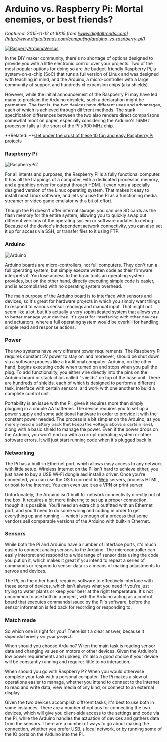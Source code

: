 # Arduino vs. Raspberry Pi: Mortal enemies, or best friends?

_Captured: 2015-11-12 at 10:15 from [www.digitaltrends.com](http://www.digitaltrends.com/computing/arduino-vs-raspberry-pi/)_

[ ![RasperryArduinoVersus](http://icdn8.digitaltrends.com/image/rasperryarduinoversus-640x0.jpg) ](http://s3.amazonaws.com/digitaltrends-uploads-prod/2015/02/RasperryArduinoVersus.jpg)

In the DIY maker community, there's no shortage of options designed to provide you with a little electronic control over your projects. Two of the most popular options for doing so are the budget-friendly Raspberry Pi, a system-on-a-chip (SoC) that runs a full version of Linux and was designed with teaching in mind, and the Arduino, a micro-controller with a large community of support and hundreds of expansion chips (aka shields).

However, while the initial announcement of the Raspberry Pi may have led many to proclaim the Arduino obsolete, such a declaration might be premature. The fact is, the two devices have different uses and advantages, each of which is achieved through different methods. The stark specification differences between the two also renders direct comparisons somewhat moot on paper, especially considering the Arduino's 16MHz processor falls a little short of the Pi's 900 MHz chip.

**Related: **[Get under the crust of these 10 fun and easy Raspberry Pi projects](http://www.digitaltrends.com/computing/raspberry-pi-projects/)

### Raspberry Pi

![RaspberryPi2](http://icdn4.digitaltrends.com/image/raspberrypi2-325x325.jpg)

For all intents and purposes, the Raspberry Pi is a fully functional computer. It has all the trappings of a computer, with a dedicated processor, memory, and a graphics driver for output through HDMI. It even runs a specially designed version of the Linux operating system. That makes it easy to install most Linux software, and lets you use the Pi as a functioning media streamer or video game emulator with a bit of effort.

Though the Pi doesn't offer internal storage, you can use SD cards as the flash memory for the entire system, allowing you to quickly swap out different versions of the operating system or software updates to debug. Because of the device's independent network connectivity, you can also set it up for access via SSH, or transfer files to it using FTP.

### Arduino

![Arduino](http://icdn5.digitaltrends.com/image/arduinouno-325x325.jpg)

Arduino boards are micro-controllers, not full computers. They don't run a full operating system, but simply execute written code as their firmware interprets it. You lose access to the basic tools an operating system provides, but on the other hand, directly executing simple code is easier, and is accomplished with no operating system overhead.

The main purpose of the Arduino board is to interface with sensors and devices, so it's great for hardware projects in which you simply want things to respond to various sensor readings and manual input. That might not seem like a lot, but it's actually a very sophisticated system that allows you to better manage your devices. It's great for interfacing with other devices and actuators, where a full operating system would be overkill for handling simple read and response actions.

### Power

The two systems have very different power requirements. The Raspberry Pi requires constant 5V power to stay on, and moreover, should be shut down via a software process like a traditional computer. Arduino, on the other hand, begins executing code when turned on and stops when you pull the plug. To add functionality, you either wire directly into the pins on the Arduino board or stack chips called "shields" on top of the base unit. There are hundreds of shields, each of which is designed to perform a different task, interface with certain sensors, and work with one another to build a complete control unit.

Portability is an issue with the Pi, given it requires more than simply plugging in a couple AA batteries. The device requires you to set up a power supply and some additional hardware in order to provide it with the constant power needed. The process is a bit simpler on the Arduino, as you merely need a battery pack that keeps the voltage above a certain level, along with a basic shield to manage the power. Even if the power drops on the Arduino, you won't end up with a corrupt operating system or other software errors. It will just start running code when it's plugged back in.

### Networking

The Pi has a built-in Ethernet port, which allows easy access to any network with little setup. Wireless Internet on the Pi isn't hard to achieve either, you just have to buy a USB Wi-Fi dongle and install a driver. Once you're connected, you can use the OS to connect to [Web](http://www.digitaltrends.com/web/) servers, process HTML, or post to the Internet. You can even use it as a VPN or print server.

Unfortunately, the Arduino isn't built for network connectivity directly out of the box. It requires a bit more tinkering to set up a proper connection, though it is possible. You'll need an extra chip outfitted with an Ethernet port, and you'll need to do some wiring and coding in order to get everything up and running -- which is enough of a process that some vendors sell comparable versions of the Arduino with built-in Ethernet.

### Sensors

While both the Pi and Arduino have a number of interface ports, it's much easier to connect analog sensors to the Arduino. The microcontroller can easily interpret and respond to a wide range of sensor data using the code you put on it, which makes it great if you intend to repeat a series of commands or respond to sensor data as a means of making adjustments to servos and devices.

The Pi, on the other hand, requires software to effectively interface with these sorts of devices, which isn't always what you need if you're just trying to water plants or keep your beer at the right temperature. It's not uncommon to use both in a project, with the Arduino acting as a control board that executes commands issued by the Pi's software, before the sensor information is fed back for recording or responding to.

### Match made

So which one is right for you? There isn't a clear answer, because it depends heavily on your project.

When should you choose Arduino? When the main task is reading sensor data and changing values on motors or other devices. Given the Arduino's low power requirements and upkeep, it's also a good choice if your device will be constantly running and requires little to no interaction.

When should you go with Raspberry Pi? When you would otherwise complete your task with a personal computer. The Pi makes a slew of operations easier to manage, whether you intend to connect to the Internet to read and write data, view media of any kind, or connect to an external display.

Given the two devices accomplish different tasks, it's best to use both in some instances. There are a number of options for connecting the two devices, which will give you client-side access to the settings and code via the Pi, while the Arduino handles the actuation of devices and gathers data from the sensors. There are a number of ways to go about making the connection, whether you prefer USB, a local network, or by running some of the IO ports on the Arduino into the Pi.

